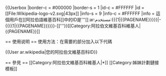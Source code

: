 {{Userbox
  |border-c = #000000
  |border-s = 1
  |id-c     = #FFFFFF
  |id       = [[File:Wikipedia-logo-v2.svg|43px]]
  |info-s   = 9
  |info-c   = #FFFFFF
  |info     = 這個用戶在[[阿拉伯語維基百科]]中的ID是'''[[:ar:مستخدم:{{{1|{{PAGENAME}}}}}|-{{{{1|{{PAGENAME}}}}}}-]]'''}}<includeonly>[[Category:阿拉伯文維基百科維基人|{{PAGENAME}}]]</includeonly>
<noinclude>



== 使用说明 ==
使用方法：在需要的部分加入以下代碼

<nowiki>{{User ar.wikipedia|您的阿拉伯文維基百科ID}}</nowiki>

== 參見 ==
[[Category:阿拉伯文維基百科維基人|*]]
[[Category:姊妹計劃鏈接模板]]
</noinclude>